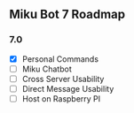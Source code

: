 ## Miku Bot 7 Roadmap

### 7.0
- [X] Personal Commands
- [ ] Miku Chatbot
- [ ] Cross Server Usability
- [ ] Direct Message Usability
- [ ] Host on Raspberry PI